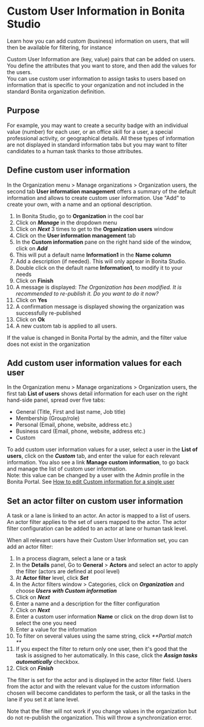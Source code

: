 # Custom User Information in Bonita Studio

Learn how you can add custom (business) information on users, that will then be available for filtering, for instance

Custom User Information are (key, value) pairs that can be added on users.  
You define the attributes that you want to store, and then add the values for the users.  
You can use custom user information to assign tasks to users based on information that is specific to your organization
and not included in the standard Bonita organization definition.

## Purpose

For example, you may want to create a security badge with an individual value (number) for each user, or an office skill
for a user, a special professional activity, or geographical details.
All these types of information are not displayed in standard information tabs but you may want to filter candidates to a human task thanks to those attributes.

## Define custom user information

In the Organization menu \> Manage organizations \> Organization users, the second tab **User information management** offers a summary of the default information and allows to create custom user information. Use "Add" to create your own, with a name and an optional description.

1. In Bonita Studio, go to **Organization** in the cool bar
2. Click on _**Manage**_ in the dropdown menu
3. Click on _**Next**_ 3 times to get to the **Organization users** window
4. Click on the **User information management** tab
5. In the **Custom information** pane on the right hand side of the window, click on _**Add**_
6. This will put a default name **Information1** in the **Name column**
7. Add a description (if needed). This will only appear in Bonita Studio.
8. Double click on the default name **Information1**, to modify it to your needs
9. Click on **Finish**
10. A message is displayed: _The Organization has been modified. It is recommended to re-publish it. Do you want to do it now?_
11. Click on **Yes**
12. A confirmation message is displayed showing the organization was successfully re-published
13. Click on **Ok**
14. A new custom tab is applied to all users. 

If the value is changed in Bonita Portal by the admin, and the filter value does not exist in the organization

## Add custom user information values for each user

In the Organization menu \> Manage organizations \> Organization users, the first tab **List of users** shows detail information for each user on the right hand-side panel, spread over five tabs:

* General (Title, First and last name, Job title)
* Membership (Group/role)
* Personal (Email, phone, website, address etc.)
* Business card (Email, phone, website, address etc.)
* Custom 

To add custom user information values for a user, select a user in the **List of users**, click on the **_Custom_** tab, and enter the value for each relevant information. You also see a link **Manage custom information**, to go back and manage the list of custom user information.   
Note: this value can be changed by a user with the Admin profile in the Bonita Portal. See [How to edit Custom information for a single user](custom-user-information-in-bonita-bpm-portal.md)

## Set an actor filter on custom user information

A task or a lane is linked to an actor. An actor is mapped to a list of users. An actor filter applies to the set of users mapped to the actor. The actor filter configuration can be added to an actor at lane or human task level.

When all relevant users have their Custom User Information set, you can add an actor filter:
1. In a process diagram, select a lane or a task
2. In the **Details** panel, Go to **General** \> **Actors** and select an actor to apply the filter (actors are defined at pool level)
3. At **Actor filter** level, click _**Set**_
4. In the Actor filters window \> Categories, click on _**Organization**_ and choose  _**Users with Custom information**_
5. Click on _**Next**_
6. Enter a name and a description for the filter configuration
7. Click on _**Next**_
8. Enter a custom user information **Name** or click on the drop down list to select the one you need
9. Enter a value for the information
10. To filter on several values using the same string, click _**Partial match **_
11. If you expect the filter to return only one user, then it's good that the task is assigned to her automatically. In this case, click the _**Assign tasks automatically**_ checkbox. 
12. Click on _**Finish**_

The filter is set for the actor and is displayed in the actor filter field. Users from the actor and with the relevant value for the custom information chosen will become candidates to perform the task, or all the tasks in the lane if you set it at lane level.

Note that the filter will not work if you change values in the organization but do not re-publish the organization. This will throw a synchronization error.
